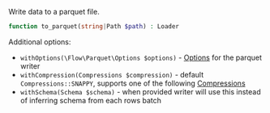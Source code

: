 Write data to a parquet file.

```php
function to_parquet(string|Path $path) : Loader
```

Additional options:

* `withOptions(\Flow\Parquet\Options $options)` - [Options](https://github.com/flow-php/flow/blob/1.x/src/lib/parquet/src/Flow/Parquet/Options.php) for the parquet writer
* `withCompression(Compressions $compression)` - default `Compressions::SNAPPY`, supports one of the following [Compressions](https://github.com/flow-php/flow/blob/1.x/src/lib/parquet/src/Flow/Parquet/ParquetFile/Compressions.php)
* `withSchema(Schema $schema)` - when provided writer will use this instead of inferring schema from each rows batch